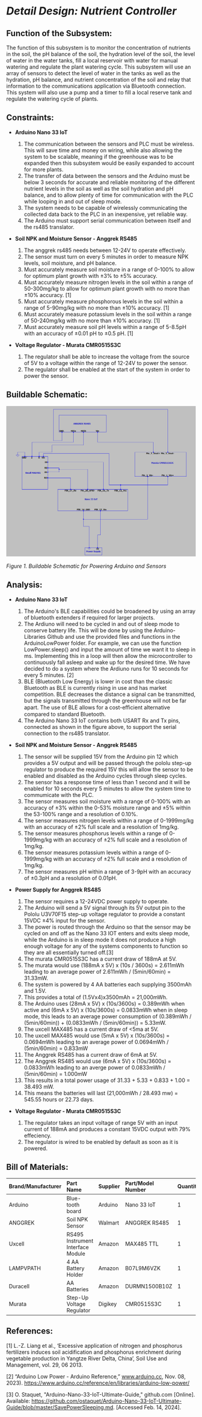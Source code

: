 # *Detail Design: Nutrient Controller*
## **Function of the Subsystem:**
The function of this subsystem is to monitor the concentration of nutrients in the soil,
the pH balance of the soil, the hydration level of the soil, the level of water in the water tanks,
fill a local reservoir with water for manual watering and regulate the plant watering cycle. This 
subsystem will use an array of sensors to detect the level of water in the tanks as well as the 
hydration, pH balance, and nutrient concentration of the soil and relay that information to the 
communications application via Bluetooth connection. This system will also use a pump and a 
timer to fill a local reserve tank and regulate the watering cycle of plants.
## **Constraints:**
- **Arduino Nano 33 IoT**

  1. The communication between the sensors and PLC must be wireless. This will save time and money on wiring, while also allowing the system to be scalable, meaning if the greenhouse was to be expanded then this subsystem would be easily expanded to account for more plants.
  2. The transfer of data between the sensors and the Arduino must be below 3 seconds for accurate and reliable monitoring of the different nutrient levels in the soil as well as the soil hydration and pH balance, and to allow plenty of time for communication with the PLC while looping in and out of sleep mode.
  3. 	The system needs to be capable of wirelessly communicating the collected data back to the PLC in an inexpensive, yet reliable way.
  4. 	The Arduino must support serial communication between itself and the rs485 translator.

- **Soil NPK and Moisture Sensor - Anggrek RS485**

  1. The anggrek rs485 needs between 12-24V to operate effectively.
  2. The sensor must turn on every 5 minutes in order to measure NPK levels, soil moisture, and pH balance.
  3. Must accurately measure soil moisture in a range of 0-100% to allow for optimum plant growth with ±3% to ±5% accuracy.
  4. Must accurately measure nitrogen levels in the soil within a range of 50-300mg/kg to allow for optimum plant growth with no more than ±10% accuracy. [1]
  5. Must accurately measure phosphorous levels in the soil within a range of 5-90mg/kg with no more than ±10% accuracy. [1]
  6. Must accurately measure potassium levels in the soil within a range of 50-240mg/kg with no more than ±10% accuracy. [1]
  7. Must accurately measure soil pH levels within a range of 5-8.5pH with an accuracy of ±0.01 pH to ±0.5 pH. [1]

- **Voltage Regulator - Murata CMR0515S3C**

  1. The regulator shall be able to increase the voltage from the source of 5V to a voltage within the range of 12-24V to power the sensor.
  2. The regulator shall be enabled at the start of the system in order to power the sensor.

## **Buildable Schematic:**
![Nutrient Schematic](https://github.com/RealityHertz/Greenhouse-Project/blob/main/Documentation/Images/Nutrient_Schematic_V5.png)

*Figure 1. Buildable Schematic for Powering Arduino and Sensors*

## **Analysis:**
- **Arduino Nano 33 IoT**
  
   1. The Arduino's BLE capabilities could be broadened by using an array of bluetooth extenders if required for larger projects.
   2. The Ardiuno will need to be cycled in and out of sleep mode to conserve battery life. This will be done by using the Arduino-Libraries Github and use the provided files and functions in the ArduinoLowPower folder. For example, we can use the function LowPower.sleep() and input the amount of time we want it to sleep in ms. Implementing this in a loop will then allow the microcontroller to continuously fall asleep and wake up for the desired time. We have decided to do a system where the Ardiuno runs for 10 seconds for every 5 minutes. [2]
   3. BLE (Bluetooth Low Energy) is lower in cost than the classic Bluetooth as BLE is currently rising in use and has market competition. BLE decreases the distance a signal can be transmitted, but the signals transmitted through the greenhouse will not be far apart. The use of BLE allows for a cost-eﬃcient alternative compared to standard Bluetooth.
   4. The Arduino Nano 33 IoT contains both USART Rx and Tx pins, connected as shown in the figure above, to support the serial connection to the rs485 translator.
 
- **Soil NPK and Moisture Sensor - Anggrek RS485**
   1. The sensor will be supplied 15V from the Arduino pin 12 which provides a 5V output and will be passed through the pololu step-up regulator to produce the required 15V this will allow the sensor to be enabled and disabled as the Arduino cycles through sleep cycles.
   2. The sensor has a response time of less than 1 second and it will be enabled for 10 seconds every 5 minutes to allow the system time to commumicate with the PLC.
   3. The sensor measures soil moisture with a range of 0-100% with an accuracy of ±3% within the 0-53% moisture range and ±5% within the 53-100% range and a resolution of 0.10%.
   4. The sensor measures nitrogen levels within a range of 0-1999mg/kg with an accuracy of ±2% full scale and a resolution of 1mg/kg.
   5. The sensor measures phosphorus levels within a range of 0-1999mg/kg with an accuracy of ±2% full scale and a resolution of 1mg/kg.
   6. The sensor measures potassium levels within a range of 0-1999mg/kg with an accuracy of ±2% full scale and a resolution of 1mg/kg.
   7. The sensor measures pH within a range of 3-9pH with an accuracy of ±0.3pH and a resolution of 0.01pH.
 
- **Power Supply for Anggrek RS485**
    1. The sensor requires a 12-24VDC power supply to operate.
    2. The Arduino will send a 5V signal through its 5V output pin to the Pololu U3V70F15 step-up voltage regulator to provide a constant 15VDC ±4% input for the sensor.
    3. The power is routed through the Arduino so that the sensor may be cycled on and off as the Nano 33 IOT enters and exits sleep mode, while the Arduino is in sleep mode it does not produce a high enough voltage for any of the systems components to function so they are all essentially turned off.[3]
    4. The murata CMR0515S3C has a current draw of 188mA at 5V.
    5. The murata would use (188mA x 5V) x (10s / 3600s) = 2.611mWh leading to an average power of 2.611mWh / (5min/60min) = 31.33mW.
    6. The system is powered by 4 AA batteries each supplying 3500mAh and 1.5V.
    7. This provides a total of (1.5Vx4)x3500mAh = 21,000mWh.
    8. The Arduino uses (28mA x 5V) x (10s/3600s) = 0.389mWh when active and (6mA x 5V) x (10s/3600s) = 0.0833mWh when in sleep mode, this leads to an average power consumption of (0.389mWh / (5min/60min)) + (0.0833mWh / (5min/60min)) = 5.33mW.
    9. The uxcell MAX485 has a current draw of <5ma at 5V.
    10. The uxcell MAX485 would use (5mA x 5V) x (10s/3600s) = 0.0694mWh leading to an average power of 0.0694mWh / (5min/60min) = 0.833mW
    11. The Anggrek RS485 has a current draw of 6mA at 5V.
    12. The Anggrek RS485 would use (6mA x 5V) x (10s/3600s) = 0.0833mWh leading to an averge power of 0.0833mWh / (5min/60min) = 1.000mW
    13. This results in a total power usage of 31.33 + 5.33 + 0.833 + 1.00 = 38.493 mW.
    14. This means the batteries will last (21,000mWh / 28.493 mw) = 545.55 hours or 22.73 days.
 
- **Voltage Regulator - Murata CMR0515S3C**
   1. The regulator takes an input voltage of range 5V with an input current of 188mA and produces a constant 15VDC output with 79% effeciency.
   2. The regulator is wired to be enabled by default as soon as it is powered.
  
## **Bill of Materials:**
| Brand/Manufacturer | Part Name | Supplier | Part/Model Number | Quantity | Units | Unit Cost | Cost |
| :--- | :--- | :--- | :--- | :--- | :--- | :--- | :--- |
| Arduino | Blue-tooth board | Arduino | Nano 33 IoT | 1 | 1 | $25.50 | $25.50 |
| ANGGREK | Soil NPK Sensor | Walmart | ANGGREK RS485 | 1 | 1 | $78.51 | $78.51 |
| Uxcell | RS495 Instrument Interface Module | Amazon | MAX485 TTL | 1 | 1 | $6.99 | $6.99 |
| LAMPVPATH | 4 AA Battery Holder | Amazon | B07L9M6VZK | 1 | 2 | $7.49 | $7.49 |
| Duracell | AA Batteries | Amazon | DURMN1500B10Z | 1 | 10 | $8.79 | $8.79 |
| Murata | Step-Up Voltage Regulator | Digikey | CMR0515S3C | 1 | 1 | $3.30 | $3.30 |

## **References:**

[1] L.-Z. Liang et al., ‘Excessive application of nitrogen and phosphorus fertilizers induces soil acidification and phosphorus enrichment during vegetable production in Yangtze River Delta, China’, Soil Use and Management, vol. 29, 06 2013.

[2] “Arduino Low Power - Arduino Reference,” www.arduino.cc, Nov. 08, 2023).
‌<https://www.arduino.cc/reference/en/libraries/arduino-low-power/>

[3] O. Staquet, "Arduino-Nano-33-IoT-Ultimate-Guide," github.com [Online]. Available: https://github.com/ostaquet/Arduino-Nano-33-IoT-Ultimate-Guide/blob/master/SavePowerSleeping.md. [Accessed Feb. 14, 2024].
